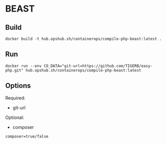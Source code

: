 # BEAST

## Build

```shell
docker build -t hub.opshub.sh/containerops/compile-php-beast:latest .
```

## Run

```shell
docker run --env CO_DATA="git-url=https://github.com/TIGERB/easy-php.git" hub.opshub.sh/containerops/compile-php-beast:latest
```

## Options

Required:

- git-url

Optional:

- composer

```shell
composer=true/false
```